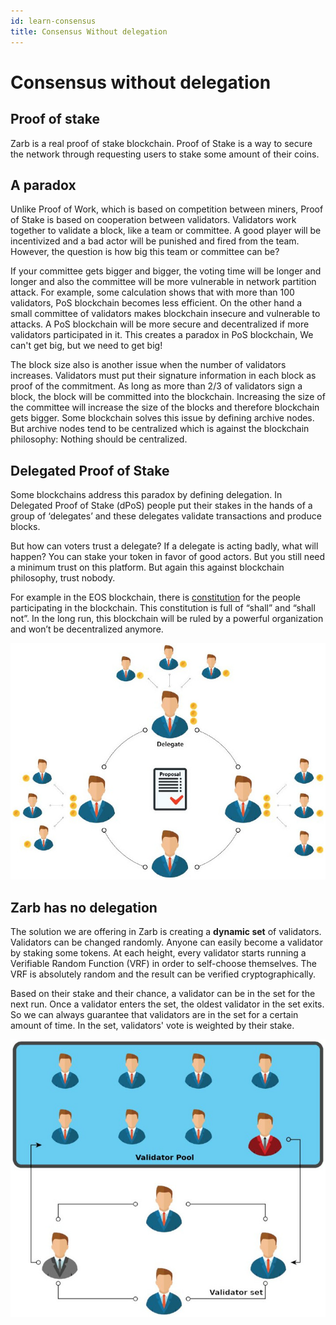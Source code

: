 ```yaml
---
id: learn-consensus
title: Consensus Without delegation
---
```


# Consensus without delegation

## Proof of stake

Zarb is a real proof of stake blockchain. Proof of Stake is a way to secure the network through
requesting users to stake some amount of their coins.

## A paradox

Unlike Proof of Work, which is based on competition between miners, Proof of Stake is based on
cooperation between validators. Validators work together to validate a block, like a team or
committee. A good player will be incentivized and a bad actor will be punished and fired from the
team. However, the question is how big this team or committee can be?

If your committee gets bigger and bigger, the voting time will be longer and longer and also the
committee will be more vulnerable in network partition attack. For example, some calculation shows
that with more than 100 validators, PoS blockchain becomes less efficient. On the other hand a small
committee of validators makes blockchain insecure and vulnerable to attacks. A PoS blockchain will
be more secure and decentralized if more validators participated in it. This creates a paradox in
PoS blockchain, We can't get big, but we need to get big!

The block size also is another issue when the number of validators increases. Validators must put
their signature information in each block as proof of the commitment. As long as more than 2/3 of
validators sign a block, the block will be committed into the blockchain. Increasing the size of the
committee will increase the size of the blocks and therefore blockchain gets bigger. Some blockchain
solves this issue by defining archive nodes. But archive nodes tend to be centralized which is
against the blockchain philosophy: Nothing should be centralized.

## Delegated Proof of Stake

Some blockchains address this paradox by defining delegation. In Delegated Proof of Stake (dPoS)
people put their stakes in the hands of a group of ‘delegates’ and these delegates validate
transactions and produce blocks.

But how can voters trust a delegate? If a delegate is acting badly, what will happen? You can stake
your token in favor of good actors. But you still need a minimum trust on this platform. But again
this against blockchain philosophy, trust nobody.

For example in the EOS blockchain, there is
[constitution](https://github.com/EOSIO/eos/blob/5068823fbc8a8f7d29733309c0496438c339f7dc/constitution.md)
for the people participating in the blockchain. This constitution is full of “shall” and “shall
not”. In the long run, this blockchain will be ruled by a powerful organization and won’t be
decentralized anymore.

![Delegated Proof of Stake](../assets/images/delegated_proof_of_stake.jpg)

## Zarb has no delegation

The solution we are offering in Zarb is creating a **dynamic set** of validators. Validators can be
changed randomly. Anyone can easily become a validator by staking some tokens. At each height, every
validator starts running a Verifiable Random Function (VRF) in order to self-choose themselves. The
VRF is absolutely random and the result can be verified cryptographically.

Based on their stake and their chance, a validator can be in the set for the next run. Once a
validator enters the set, the oldest validator in the set exits. So we can always guarantee that
validators are in the set for a certain amount of time. In the set, validators' vote is weighted by
their stake.

![Zarb Proof of Stake](../assets/images/zarb_validator_pool.jpg)
